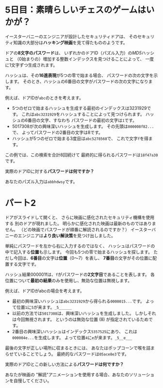 # 5日目：素晴らしいチェスのゲームはいかが？ #

イースターバニーのエンジニアが設計したセキュリティドアは、
そのセキュリティ知識の大部分は**ハッキング映画**を見て得たもののようです。

ドアの**8文字のパスワード**は、
いずれかのドアID（パズル入力）の*MD5*ハッシュと
（0始まりの）増加する整数インデックスを見つけることによって、
一度に1文字ずつ生成されます。

ハッシュは、その**16進表現**が5つの零で始まる場合、
パスワードの次の文字を示します。
そのとき、ハッシュの6番目の文字がパスワードの次の文字になります。

例えば、ドアIDが`abc`のときを考えます。

- 5つのゼロで始まるハッシュを生成する最初のインデックスは3231929です。
これは`abc3231929`をハッシュすることによって見つけられます。
ハッシュの6番目の文字、すなわち
パスワードの最初の文字は`1`です。
- 5017308が次の興味深いハッシュを生成します。
その先頭は`000008f82...`で、
よってパスワードの2番目の文字は8です。
- ハッシュが5つのゼロで始まる3度目は`abc5278568`で、
これで文字`f`を得ます。

この例では、この検索を合計8回続けて
最終的に得られるパスワードは`18f47a30`です。

実際のドアIDに対する**パスワードは何ですか？**

あなたのパズル入力は`abbhdwsy`です。

# パート2 #

ドアがスライドして開くと、
さらに映画に感化されたセキュリティ機構を使用する
別のドアが現れました。
明らかに感化された映画は最新のものではありません。
（どの映画でパスワードが順番に解読されるのですか？）
イースターバニーのエンジニアは**より良い解決策**を見つけ出しました。

単純にパスワードを左から右に入力するのではなく、
ハッシュはパスワードの中で記入する**位置**も示します。
今回も5つの零で始まるハッシュを探します。
ただし今回は、**6番目**の文字は**位置**（0～7）を表し、
**7番目**の文字がその位置に配置する文字です。

ハッシュ結果000001fは、`f`がパスワードの**2文字目**であることを表します。
各位置について**最初の結果**のみを使用し、無効な位置は無視します。

例えば、ドアIDがabcの場合を考えます。

- 最初の興味深いハッシュは`abc3231929`から得られる`0000015...`です。
よって位置`1`に`5`が来ます。`_5______`
- 以前の方法では`5017308`は、興味深いハッシュを生成しました。
しかしそれは今回無視されます。
というのは無効な位置 (8) が指定されているためです。
- 2番目の興味深いハッシュはインデックス`5357525`にあり、
これは`000004e...`を生成します。
よって位置`4`に`e`が来ます。`_5__e___`

最後の文字が正しい場所に収まるときには、
あなたはポップコーンで喉を詰まらせていることでしょう。
最終的なパスワードは`05ace8e3`です。

実際のドアIDとこの新しい方法による**パスワードは何ですか？**

あなたが映画の "解読"アニメーションを使用する場合、あなたのソリューションを自慢してください。